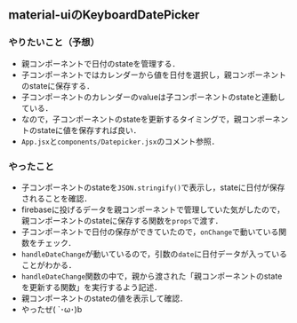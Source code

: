 ## material-uiのKeyboardDatePicker

### やりたいこと（予想）
- 親コンポーネントで日付のstateを管理する．
- 子コンポーネントではカレンダーから値を日付を選択し，親コンポーネントのstateに保存する．
- 子コンポーネントのカレンダーのvalueは子コンポーネントのstateと連動している．
- なので，子コンポーネントのstateを更新するタイミングで，親コンポーネントのstateに値を保存すれば良い．
- `App.jsx`と`components/Datepicker.jsx`のコメント参照．

### やったこと
- 子コンポーネントのstateを`JSON.stringify()`で表示し，stateに日付が保存されることを確認．
- firebaseに投げるデータを親コンポーネントで管理していた気がしたので，親コンポーネントのstateに保存する関数を`props`で渡す．
- 子コンポーネントで日付の保存ができていたので，`onChange`で動いている関数をチェック．
- `handleDateChange`が動いているので，引数の`date`に日付データが入っていることがわかる．
- `handleDateChange`関数の中で，親から渡された「親コンポーネントのstateを更新する関数」を実行するよう記述．
- 親コンポーネントのstateの値を表示して確認．
- やったぜ( `･ω･)b

